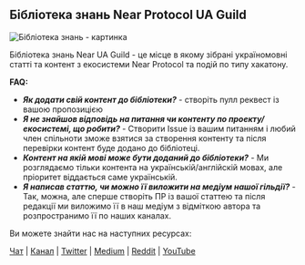 ## Бібліотека знань Near Protocol UA Guild

![Бібліотека знань - картинка](img/nearuaguild_library.png)

Бібліотека знань Near UA Guild - це місце в якому 
зібрані україномовні статті та контент з екосистеми
Near Protocol та подій по типу хакатону.

**FAQ:**
- **_Як додати свій контент до бібліотеки?_** - створіть пулл реквест із вашою пропозицією
- **_Я не знайшов відповідь на питання чи контенту по проекту/екосистемі, що робити?_** - Створити Issue із вашим питанням і любий член спільноти зможе взятися за створення контенту та після перевірки контент буде додано до бібліотеці.
- **_Контент на якій мові може бути доданий до бібліотеки?_** - Ми розглядаємо тільки контента на українській/англійскій мовах, але пріоритет віддається саме українській.
- **_Я написав статтю, чи можно її виложити на медіум нашої гільдії?_** - Так, можна, але сперше створіть ПР із вашої статтею та після редакції ми виложимо її в наш медіум з відміткою автора та розпространимо її по наших каналах.

Ви можете знайти нас на наступних ресурсах:

[Чат](https://t.me/nearprotocolua) | [Канал](https://t.me/nearprotocoluachannel) | [Twitter](https://twitter.com/nearuaguild) | [Medium](https://medium.com/@nearuaguild) | [Reddit](https://www.reddit.com/r/nearprotocol_ua/) | [YouTube](https://www.youtube.com/channel/UC8K4Ob3SKfsoD8e7mwIyCEg)